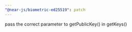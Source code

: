 ```yaml
---
"@near-js/biometric-ed25519": patch
---
```


pass the correct parameter to getPublicKey() in getKeys()
